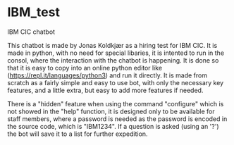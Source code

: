 # IBM_test
IBM CIC chatbot

This chatbot is made by Jonas Koldkjær as a hiring test for IBM CIC.
It is made in python, with no need for special libaries, it is intented to run in the consol, where the interaction with the chatbot is happening. It is done so that it is easy to copy into an online python editor like (https://repl.it/languages/python3) and run it directly. It is made from scratch as a fairly simple and easy to use bot, with only the necessary key features, and a little extra, but easy to add more features if needed. 

There is a "hidden" feature when using the command "configure" which is not showed in the "help" function, it is designed only to be available for staff members, where a password is needed as the password is encoded in the source code, which is "IBM1234". If a question is asked (using an '?') the bot will save it to a list for further expedition.    
